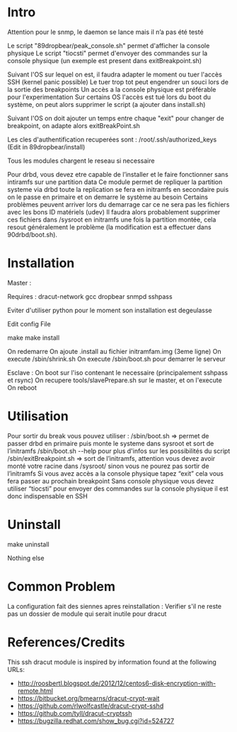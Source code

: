 

Intro
=====
Attention pour le snmp, le daemon se lance mais il n’a pas été testé

Le script "89dropbear/peak_console.sh" permet d'afficher la console physique
Le script "tiocsti" permet d'envoyer des commandes sur la console physique (un exemple est present dans exitBreakpoint.sh)

Suivant l'OS sur lequel on est, il faudra adapter le moment ou tuer l'accès SSH (kernel panic possible)
Le tuer trop tot peut engendrer un souci lors de la sortie des breakpoints
Un accès a la console physique est préférable pour l'experimentation
Sur certains OS l'accès est tué lors du boot du système, on peut alors supprimer le script (a ajouter dans install.sh)

Suivant l'OS on doit ajouter un temps entre chaque "exit" pour changer de breakpoint, on adapte alors exitBreakPoint.sh

Les cles d'authentification recuperées sont :
/root/.ssh/authorized_keys      (Edit in 89dropbear/install)

Tous les modules chargent le reseau si necessaire

Pour drbd, vous devez etre capable de l’installer et le faire fonctionner sans intiramfs sur une partition data
Ce module permet de repliquer la partition systeme via drbd toute la replication se fera en initramfs en secondaire
puis on le passe en primaire et on demarre le système au besoin
Certains problèmes peuvent arriver lors du demarrage car ce ne sera pas les fichiers avec les bons ID matériels (udev)
Il faudra alors probablement supprimer ces fichiers dans /sysroot en initramfs une fois la partition montée, cela resout 
généralement le problème (la modification est a effectuer dans 90drbd/boot.sh).


Installation
============
Master :

Requires : dracut-network gcc dropbear snmpd sshpass

Eviter d'utiliser python pour le moment son installation est degeulasse

Edit config File

make
make install

On redemarre
On ajoute .install au fichier initramfam.img (3eme ligne)
On execute /sbin/shrink.sh
On execute /sbin/boot.sh pour demarrer le serveur

Esclave :
On boot sur l'iso contenant le necessaire (principalement sshpass et rsync)
On recupere tools/slavePrepare.sh sur le master, et on l'execute
On reboot


Utilisation
===========

Pour sortir du break vous pouvez utiliser :
/sbin/boot.sh => permet de passer drbd en primaire puis monte le systeme dans sysroot et sort de l’initramfs
/sbin/boot.sh --help pour plus d'infos sur les possibilités du script
/sbin/exitBreakpoint.sh => sort de l’initramfs, attention vous devez avoir monté votre racine dans /sysroot/ sinon vous ne 
                            pourez pas sortir de l’initramfs
Si vous avez accès a la console physique tapez “exit” cela vous fera passer au prochain breakpoint
Sans console physique vous devez utiliser “tiocsti” pour envoyer des commandes sur la console physique il est donc
indispensable en SSH

Uninstall
=========

make uninstall

Nothing else

Common Problem
==============

La configuration fait des siennes apres reinstallation :
Verifier s'il ne reste pas un dossier de module qui serait inutile pour dracut

References/Credits
==================
This ssh dracut module is inspired by information found at the following URLs:
- http://roosbertl.blogspot.de/2012/12/centos6-disk-encryption-with-remote.html
- https://bitbucket.org/bmearns/dracut-crypt-wait
- https://github.com/rlwolfcastle/dracut-crypt-sshd
- https://github.com/tyll/dracut-cryptssh
- https://bugzilla.redhat.com/show_bug.cgi?id=524727
